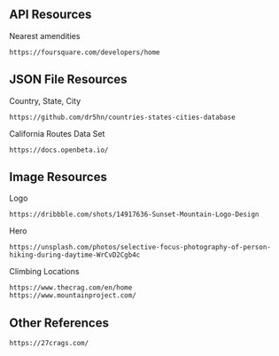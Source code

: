 ## API Resources
Nearest amendities
```
https://foursquare.com/developers/home
```

## JSON File Resources
Country, State, City
```
https://github.com/dr5hn/countries-states-cities-database
```

California Routes Data Set
```
https://docs.openbeta.io/
```


## Image Resources
Logo
```
https://dribbble.com/shots/14917636-Sunset-Mountain-Logo-Design
```

Hero
```
https://unsplash.com/photos/selective-focus-photography-of-person-hiking-during-daytime-WrCvD2Cgb4c
```

Climbing Locations
```
https://www.thecrag.com/en/home
https://www.mountainproject.com/
```

## Other References 
```
https://27crags.com/
```